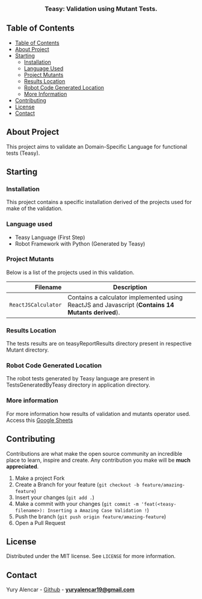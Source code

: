 <br />
<p align="center">
  <h3 align="center">Teasy: Validation using Mutant Tests.</h3>
</p>

<!-- TABLE OF CONTENTS -->

## Table of Contents

- [Table of Contents](#table-of-contents)
- [About Project](#about-project)
- [Starting](#starting)
  - [Installation](#installation)
  - [Language Used](#language-used)
  - [Project Mutants](#project-mutants)
  - [Results Location](#results-location)
  - [Robot Code Generated Location](#robot-code-generated-location)
  - [More Information](#more-information)
- [Contributing](#contributing)
- [License](#license)
- [Contact](#contact)

## About Project

This project aims to validate an Domain-Specific Language for functional tests (Teasy).

## Starting

### Installation

This project contains a specific installation derived of the projects used for make of the validation.

### Language used

- Teasy Language (First Step)
- Robot Framework with Python (Generated by Teasy)

### Project Mutants

Below is a list of the projects used in this validation.

|                Filename | Description                                                                   |
| ----------------------: | ----------------------------------------------------------------------------- |
|     `ReactJSCalculator` | Contains a calculator implemented using ReactJS and Javascript (**Contains 14 Mutants derived**).      |

### Results Location

The tests results are on teasyReportResults directory present in respective Mutant directory.

### Robot Code Generated Location

The robot tests generated by Teasy language are present in TestsGeneratedByTeasy directory in application directory.

### More information

For more information how results of validation and mutants operator used. Access this [Google Sheets](https://docs.google.com/spreadsheets/d/1XZbAPYjhgvnz_VHT2kAJzRajdnMsJvtwB6ktQNsvvh8/edit?usp=sharing) 

## Contributing

Contributions are what make the open source community an incredible place to learn, inspire and create. Any contribution you make will be **much appreciated**.
1. Make a project Fork
2. Create a Branch for your feature (`git checkout -b feature/amazing-feature`)
3. Insert your changes (`git add .`)
4. Make a commit with your changes (`git commit -m 'feat(<teasy-filename>): Inserting a Amazing Case Validation !`)
5. Push the branch (`git push origin feature/amazing-feature`)
6. Open a Pull Request

## License

Distributed under the MIT license. See `LICENSE` for more information.

## Contact

Yury Alencar - [Github](https://github.com/yuryalencar) - **yuryalencar19@gmail.com**
